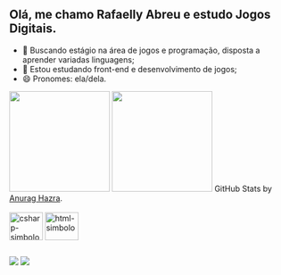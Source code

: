 ## Olá, me chamo Rafaelly Abreu e estudo Jogos Digitais.

- 🔭 Buscando estágio na área de jogos e programação, disposta a aprender variadas linguagens;
- 🌱 Estou estudando front-end e desenvolvimento de jogos;
- 😄 Pronomes: ela/dela.

<div>
  <img height="180em" src="https://github-readme-stats.vercel.app/api?username=RafaAbreu04&show_icons=true&theme=jolly">
<img height="180em" src="https://github-readme-stats.vercel.app/api/top-langs/?username=RafaAbreu04&layout=compact&theme=jolly">
  GitHub Stats by <a href="https://github.com/anuraghazr">Anurag Hazra</a>.
</div>

<br>

<div style="display: inline-block;">
        <img align="center" alt="csharp-simbolo" height="50" width="60" src="https://cdn.jsdelivr.net/gh/devicons/devicon/icons/csharp/csharp-original.svg">
        <img align="center" alt="html-simbolo" height="50" width="60" src="https://cdn.jsdelivr.net/gh/devicons/devicon/icons/html5/html5-original.svg">    
</div>

##

<div>
  <div> 
  <a href = "mailto:rafaellyabreu84@gmail.com"><img src="https://img.shields.io/badge/-Gmail-%23333?style=for-the-badge&logo=gmail&logoColor=white" target="_blank"></a>
  <a href="https://www.linkedin.com/in/rafaelly-abreu/" target="_blank"><img src="https://img.shields.io/badge/-LinkedIn-%230077B5?style=for-the-badge&logo=linkedin&logoColor=white" target="_blank"></a> 
  
</div>
</div>    
<br>


